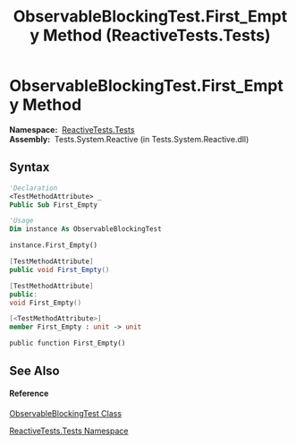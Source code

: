﻿---
title: ObservableBlockingTest.First_Empty Method  (ReactiveTests.Tests)
TOCTitle: First_Empty Method
ms:assetid: M:ReactiveTests.Tests.ObservableBlockingTest.First_Empty
ms:mtpsurl: https://msdn.microsoft.com/en-us/library/reactivetests.tests.observableblockingtest.first_empty(v=VS.103)
ms:contentKeyID: 36619831
ms.date: 06/28/2011
mtps_version: v=VS.103
f1_keywords:
- ReactiveTests.Tests.ObservableBlockingTest.First_Empty
dev_langs:
- CSharp
- JScript
- VB
- FSharp
- c++
---

# ObservableBlockingTest.First\_Empty Method

**Namespace:**  [ReactiveTests.Tests](hh289046\(v=vs.103\).md)  
**Assembly:**  Tests.System.Reactive (in Tests.System.Reactive.dll)

## Syntax

``` vb
'Declaration
<TestMethodAttribute> _
Public Sub First_Empty
```

``` vb
'Usage
Dim instance As ObservableBlockingTest

instance.First_Empty()
```

``` csharp
[TestMethodAttribute]
public void First_Empty()
```

``` c++
[TestMethodAttribute]
public:
void First_Empty()
```

``` fsharp
[<TestMethodAttribute>]
member First_Empty : unit -> unit 
```

``` jscript
public function First_Empty()
```

## See Also

#### Reference

[ObservableBlockingTest Class](hh315164\(v=vs.103\).md)

[ReactiveTests.Tests Namespace](hh289046\(v=vs.103\).md)


